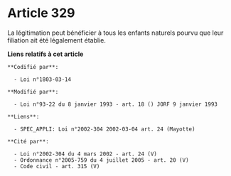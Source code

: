 # Article 329

La légitimation peut bénéficier à tous les enfants naturels pourvu que leur filiation ait été légalement établie.

**Liens relatifs à cet article**

	**Codifié par**:

	  - Loi n°1803-03-14

	**Modifié par**:

	  - Loi n°93-22 du 8 janvier 1993 - art. 18 () JORF 9 janvier 1993

	**Liens**:

	  - SPEC_APPLI: Loi n°2002-304 2002-03-04 art. 24 (Mayotte)

	**Cité par**:

	  - Loi n°2002-304 du 4 mars 2002 - art. 24 (V)
	  - Ordonnance n°2005-759 du 4 juillet 2005 - art. 20 (V)
	  - Code civil - art. 315 (V)
